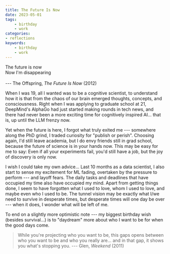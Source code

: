 ```yaml
---
title: The Future Is Now
date: 2023-05-01
tags:
    - birthday
    - work 
categories:
- reflections
keywords:
    - birthday
    - work 
---
```



The future is now <br/> Now I'm disappearing <br/><br/>--- The Offspring, *The Future Is Now* (2012)

When I was 19, all I wanted was to be a cognitive scientist, to understand how it is that from the chaos of our brain emerged thoughts, concepts, and consciousness. Right when I was applying to graduate school at 21, DeepMind's AlphaGo had just started making rounds in tech news, and there had never been a more exciting time for cognitively inspired AI... that is, up until the LLM frenzy now.

Yet when the future is here, I forgot what truly exited me --- somewhere along the PhD grind, I traded curiosity for "publish or perish". Choosing again, I'd still leave academia, but I do envy friends still in grad school, because the future of science is in your hands now. This may be easy for me to say: Even if all your experiments fail, you'd still have a job, but the joy of discovery is only now.  

I wish I could take my own advice... Last 10 months as a data scientist, I also start to sense my excitement for ML fading, overtaken by the pressure to perform --- and layoff fears. The daily tasks and deadlines that have occupied my time also have occupied my mind. Apart from getting things done, I seem to have forgotten what I used to love, whom I used to love, and maybe even who I used to be. The tunnel vision may be exactly what I/we need to survive in desperate times, but desperate times will one day be over --- when it does, I wonder what will be left of me. 

To end on a slightly more optimistic note --- my biggest birthday wish (besides survival...) is to "daydream" more about who I want to be for when the good days come. 

> While you're projecting who you want to be, this gaps opens between who you want to be and who you really are... and in that gap, it shows you what's stopping you. --- Glen, *Weekend* (2011)